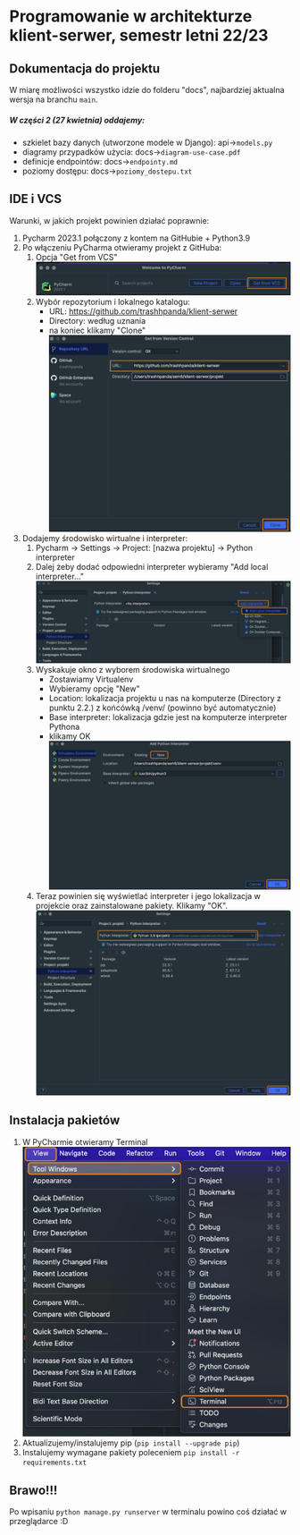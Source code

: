 # Programowanie w architekturze klient-serwer, semestr letni 22/23

## Dokumentacja do projektu

W miarę możliwości wszystko idzie do folderu "docs", najbardziej aktualna wersja na branchu `main`.

##### W części 2 (27 kwietnia) oddajemy:
- szkielet bazy danych (utworzone modele w Django):  api->`models.py`
- diagramy przypadków użycia: docs->`diagram-use-case.pdf`
- definicje endpointów: docs->`endpointy.md`
- poziomy dostępu: docs->`poziomy_dostepu.txt`

## IDE i VCS
Warunki, w jakich projekt powinien działać poprawnie:

1. Pycharm 2023.1 połączony z kontem na GitHubie + Python3.9
2. Po włączeniu PyCharma otwieramy projekt z GitHuba:
   1. Opcja "Get from VCS"
      ![setup01](/docs/img/setup01.png?raw=true)
   2. Wybór repozytorium i lokalnego katalogu:
      - URL: https://github.com/trashhpanda/klient-serwer
      - Directory: według uznania
      - na koniec klikamy "Clone"
      ![setup02](/docs/img/setup02.png?raw=true)
3. Dodajemy środowisko wirtualne i interpreter:
   1. Pycharm -> Settings -> Project: [nazwa projektu] -> Python interpreter
   2. Dalej żeby dodać odpowiedni interpreter wybieramy "Add local interpreter..."
      ![setup03](/docs/img/setup03.png?raw=true)
   3. Wyskakuje okno z wyborem środowiska wirtualnego
      - Zostawiamy Virtualenv
      - Wybieramy opcję "New"
      - Location: lokalizacja projektu u nas na komputerze (Directory z punktu 2.2.) z końcówką /venv/ (powinno być automatycznie)
      - Base interpreter: lokalizacja gdzie jest na komputerze interpreter Pythona
      - klikamy OK
      ![setup04](/docs/img/setup04.png?raw=true)
   4. Teraz powinien się wyświetlać interpreter i jego lokalizacja w projekcie oraz zainstalowane pakiety. Klikamy "OK".
      ![setup05](/docs/img/setup05.png?raw=true)


## Instalacja pakietów

1. W PyCharmie otwieramy Terminal
   ![setup06](/docs/img/setup06.png?raw=true)
2. Aktualizujemy/instalujemy pip (`pip install --upgrade pip`)
3. Instalujemy wymagane pakiety poleceniem `pip install -r requirements.txt`


## Brawo!!!
Po wpisaniu `python manage.py runserver` w terminalu powino coś działać w przeglądarce :D
